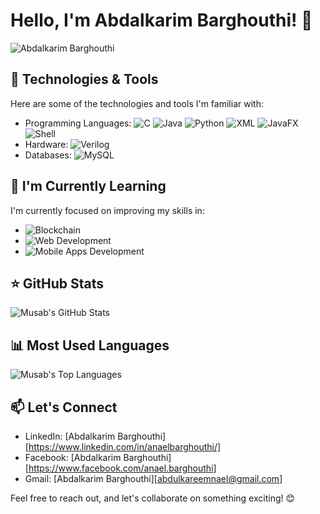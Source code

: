 # Hello, I'm Abdalkarim Barghouthi! 👋

![Abdalkarim Barghouthi](https://avatars.githubusercontent.com/u/162728446?s=400&u=1b8258ecbda8a2a0ad22149ab97451895551443b&v=4)

## 🔧 Technologies & Tools

Here are some of the technologies and tools I'm familiar with:

- Programming Languages: 
  ![C](https://img.shields.io/badge/C-00599C?style=for-the-badge&logo=c&logoColor=white)
  ![Java](https://img.shields.io/badge/Java-ED8B00?style=for-the-badge&logo=java&logoColor=white)
  ![Python](https://img.shields.io/badge/Python-3776AB?style=for-the-badge&logo=python&logoColor=white)
  ![XML](https://img.shields.io/badge/XML-555555?style=for-the-badge&logo=xml&logoColor=white)
  ![JavaFX](https://img.shields.io/badge/JavaFX-007396?style=for-the-badge&logo=java&logoColor=white)
  ![Shell](https://img.shields.io/badge/Shell_Script-121D33?style=for-the-badge&logo=gnu-bash&logoColor=white)
- Hardware: 
  ![Verilog](https://img.shields.io/badge/Verilog-4285F4?style=for-the-badge&logoColor=white)
- Databases: 
  ![MySQL](https://img.shields.io/badge/MySQL-00000F?style=for-the-badge&logo=mysql&logoColor=white)

## 🌱 I'm Currently Learning

I'm currently focused on improving my skills in:

- ![Blockchain](https://img.shields.io/badge/Blockchain-121D33?style=for-the-badge&logo=blockchain-dot-com&logoColor=white) 
- ![Web Development](https://img.shields.io/badge/Web_Development-0078D4?style=for-the-badge&logo=html5&logoColor=white)
- ![Mobile Apps Development](https://img.shields.io/badge/Mobile_Apps_Development-3DDC84?style=for-the-badge&logo=react&logoColor=white)

## ⭐️ GitHub Stats

![Musab's GitHub Stats](https://github-readme-stats.vercel.app/api?username=abdalkarimnael&show_icons=true&theme=radical)

## 📊 Most Used Languages

![Musab's Top Languages](https://github-readme-stats.vercel.app/api/top-langs/?username=abdalkarimnael&layout=compact&theme=radical)

## 📫 Let's Connect

- LinkedIn: [Abdalkarim Barghouthi][https://www.linkedin.com/in/anaelbarghouthi/]
- Facebook: [Abdalkarim Barghouthi] [https://www.facebook.com/anael.barghouthi]
- Gmail: [Abdalkarim Barghouthi][abdulkareemnael@gmail.com]

Feel free to reach out, and let's collaborate on something exciting! 😊
